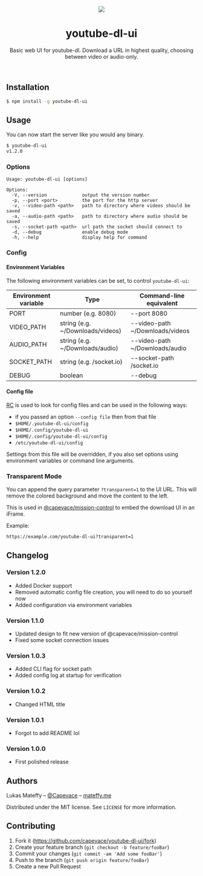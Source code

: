 <div align="center">
	<a href="https://mateffy.me/youtube-dl-ui">
		<img src="resources/screenshot-1.1.0.png">
	</a>
	<h1>youtube-dl-ui</h1>
	<p>
		Basic web UI for youtube-dl. Download a URL in highest quality, choosing between video or audio-only.
	</p>
</div>

<br>

## Installation
```sh
$ npm install -g youtube-dl-ui
```

## Usage
You can now start the server like you would any binary.
```sh
$ youtube-dl-ui
v1.2.0
```

### Options
```
Usage: youtube-dl-ui [options]

Options:
  -V, --version             output the version number
  -p, --port <port>         the port for the http server
  -v, --video-path <path>   path to directory where videos should be saved
  -a, --audio-path <path>   path to directory where audio should be saved
  -s, --socket-path <path>  url path the socket should connect to
  -d, --debug               enable debug mode
  -h, --help                display help for command
```

### Config

#### Environment Variables
The following environment variables can be set, to control `youtube-dl-ui`:

| Environment variable | Type                             | Command-line equivalent         |
| -------------------- | -------------------------------- | ------------------------------- |
| PORT                 | number (e.g. 8080)               | --port 8080                     |
| VIDEO_PATH           | string (e.g. ~/Downloads/videos) | --video-path ~/Downloads/videos |
| AUDIO_PATH           | string (e.g. ~/Downloads/audio)  | --video-path ~/Downloads/audio  |
| SOCKET_PATH          | string (e.g. /socket.io)         | --socket-path /socket.io        |
| DEBUG                | boolean                          | --debug                         |

#### Config file
[RC](https://github.com/dominictarr/rc) is used to look for config files and can be used in the following ways:
* if you passed an option `--config file` then from that file
* `$HOME/.youtube-dl-ui/config`
* `$HOME/.config/youtube-dl-ui`
* `$HOME/.config/youtube-dl-ui/config`
* `/etc/youtube-dl-ui/config`

Settings from this file will be overridden, if you also set options using environment variables or command line arguments.

### Transparent Mode
You can append the query parameter `?transparent=1` to the UI URL. This will remove the colored background and move the content to the left.

This is used in [@capevace/mission-control](https://github.com/capevace/mission-control) to embed the download UI in an iFrame.

Example:
```
https://example.com/youtube-dl-ui?transparent=1
```

## Changelog
### Version 1.2.0
- Added Docker support
- Removed automatic config file creation, you will need to do so yourself now
- Added configuration via environment variables

### Version 1.1.0
- Updated design to fit new version of @capevace/mission-control
- Fixed some socket connection issues

### Version 1.0.3
- Added CLI flag for socket path
- Added config log at startup for verification

### Version 1.0.2
- Changed HTML title

### Version 1.0.1
- Forgot to add README lol

### Version 1.0.0
- First polished release

## Authors
Lukas Mateffy – [@Capevace](https://twitter.com/capevace) – [mateffy.me](https://mateffy.me)

Distributed under the MIT license. See `LICENSE` for more information.

## Contributing
1. Fork it (<https://github.com/capevace/youtube-dl-ui/fork>)
2. Create your feature branch (`git checkout -b feature/fooBar`)
3. Commit your changes (`git commit -am 'Add some fooBar'`)
4. Push to the branch (`git push origin feature/fooBar`)
5. Create a new Pull Request
